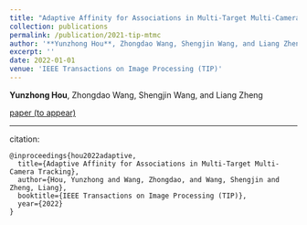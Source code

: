 ```yaml
---
title: "Adaptive Affinity for Associations in Multi-Target Multi-Camera Tracking"
collection: publications
permalink: /publication/2021-tip-mtmc
author: '**Yunzhong Hou**, Zhongdao Wang, Shengjin Wang, and Liang Zheng'
excerpt: ''
date: 2022-01-01
venue: 'IEEE Transactions on Image Processing (TIP)'
---
```

**Yunzhong Hou**, Zhongdao Wang, Shengjin Wang, and Liang Zheng


[paper (to appear)]()

---
citation:
```
@inproceedings{hou2022adaptive,
  title={Adaptive Affinity for Associations in Multi-Target Multi-Camera Tracking},
  author={Hou, Yunzhong and Wang, Zhongdao, and Wang, Shengjin and Zheng, Liang},
  booktitle={IEEE Transactions on Image Processing (TIP)},
  year={2022}
}
```